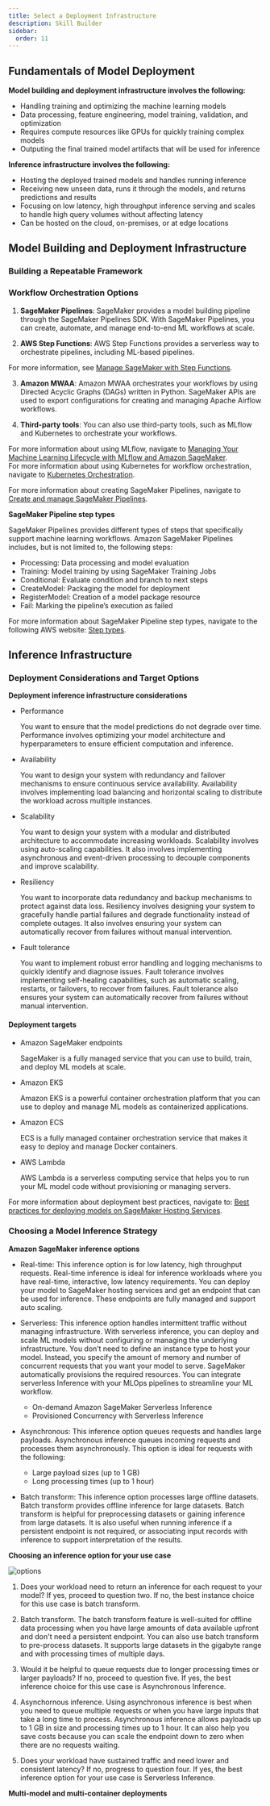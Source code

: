 ```yaml
---
title: Select a Deployment Infrastructure 
description: Skill Builder
sidebar:
  order: 11
---
```


## Fundamentals of Model Deployment

**Model building and deployment infrastructure involves the following:**

- Handling training and optimizing the machine learning models
- Data processing, feature engineering, model training, validation, and optimization
- Requires compute resources like GPUs for quickly training complex models
- Outputing the final trained model artifacts that will be used for inference

**Inference infrastructure involves the following:**

- Hosting the deployed trained models and handles running inference
- Receiving new unseen data, runs it through the models, and returns predictions and results
- Focusing on low latency, high throughput inference serving and scales to handle high query volumes without affecting latency
- Can be hosted on the cloud, on-premises, or at edge locations

## Model Building and Deployment Infrastructure

### Building a Repeatable Framework

### Workflow Orchestration Options

1. **SageMaker Pipelines**: SageMaker provides a model building pipeline through the SageMaker Pipelines SDK. With SageMaker Pipelines, you can create, automate, and manage end-to-end ML workflows at scale.

2. **AWS Step Functions**: AWS Step Functions provides a serverless way to orchestrate pipelines, including ML-based pipelines. 

For more information, see [Manage SageMaker with Step Functions](https://docs.aws.amazon.com/step-functions/latest/dg/connect-sagemaker.html).

3. **Amazon MWAA**: Amazon MWAA orchestrates your workflows by using Directed Acyclic Graphs (DAGs) written in Python. SageMaker APIs are used to export configurations for creating and managing Apache Airflow workflows. 

4. **Third-party tools**: You can also use third-party tools, such as MLflow and Kubernetes to orchestrate your workflows.  
   
For more information about using MLflow, navigate to [Managing Your Machine Learning Lifecycle with MLflow and Amazon SageMaker](https://aws.amazon.com/blogs/machine-learning/managing-your-machine-learning-lifecycle-with-mlflow-and-amazon-sagemaker).  
For more information about using Kubernetes for workflow orchestration, navigate to [Kubernetes Orchestration](https://docs.aws.amazon.com/sagemaker/latest/dg/kubernetes-workflows.html).

For more information about creating SageMaker Pipelines, navigate to [Create and manage SageMaker Pipelines](https://docs.aws.amazon.com/sagemaker/latest/dg/pipelines-build.html).

**SageMaker Pipeline step types**

SageMaker Pipelines provides different types of steps that specifically support machine learning workflows. Amazon SageMaker Pipelines includes, but is not limited to, the following steps:

- Processing: Data processing and model evaluation
- Training: Model training by using SageMaker Training Jobs
- Conditional: Evaluate condition and branch to next steps
- CreateModel: Packaging the model for deployment
- RegisterModel: Creation of a model package resource
- Fail: Marking the pipeline’s execution as failed

For more information about SageMaker Pipeline step types, navigate to the following AWS website: [Step types](https://docs.aws.amazon.com/sagemaker/latest/dg/build-and-manage-steps.html#build-and-manage-steps-types).

## Inference Infrastructure

### Deployment Considerations and Target Options

**Deployment inference infrastructure considerations**

- Performance

    You want to ensure that the model predictions do not degrade over time. Performance involves optimizing your model architecture and hyperparameters to ensure efficient computation and inference. 

- Availability

    You want to design your system with redundancy and failover mechanisms to ensure continuous service availability. Availability involves implementing load balancing and horizontal scaling to distribute the workload across multiple instances.

- Scalability

    You want to design your system with a modular and distributed architecture to accommodate increasing workloads. Scalability involves using auto-scaling capabilities. It also involves implementing asynchronous and event-driven processing to decouple components and improve scalability. 

- Resiliency

    You want to incorporate data redundancy and backup mechanisms to protect against data loss. Resiliency involves designing your system to gracefully handle partial failures and degrade functionality instead of complete outages. It also involves ensuring your system can automatically recover from failures without manual intervention.

- Fault tolerance

    You want to implement robust error handling and logging mechanisms to quickly identify and diagnose issues. Fault tolerance involves implementing self-healing capabilities, such as automatic scaling, restarts, or failovers, to recover from failures. Fault tolerance also ensures your system can automatically recover from failures without manual intervention.

#### Deployment targets

- Amazon SageMaker endpoints

    SageMaker is a fully managed service that you can use to build, train, and deploy ML models at scale. 

- Amazon EKS

    Amazon EKS is a powerful container orchestration platform that you can use to deploy and manage ML models as containerized applications.

- Amazon ECS

    ECS is a fully managed container orchestration service that makes it easy to deploy and manage Docker containers.

- AWS Lambda

    AWS Lambda is a serverless computing service that helps you to run your ML model code without provisioning or managing servers. 

For more information about deployment best practices, navigate to: [Best practices for deploying models on SageMaker Hosting Services](https://docs.aws.amazon.com/sagemaker/latest/dg/deployment-best-practices.html). 

### Choosing a Model Inference Strategy

**Amazon SageMaker inference options**

- Real-time: This inference option is for low latency, high throughput requests.
Real-time inference is ideal for inference workloads where you have real-time, interactive, low latency requirements. You can deploy your model to SageMaker hosting services and get an endpoint that can be used for inference. These endpoints are fully managed and support auto scaling. 

- Serverless: This inference option handles intermittent traffic without managing infrastructure. 
With serverless inference, you can deploy and scale ML models without configuring or managing the underlying infrastructure. You don’t need to define an instance type to host your model. Instead, you specify the amount of memory and number of concurrent requests that you want your model to serve. SageMaker automatically provisions the required resources. You can integrate serverless Inference with your MLOps pipelines to streamline your ML workflow. 

  - On-demand Amazon SageMaker Serverless Inference
  - Provisioned Concurrency with Serverless Inference

- Asynchronous: This inference option queues requests and handles large payloads.
Asynchronous inference queues incoming requests and processes them asynchronously.
This option is ideal for requests with the following:

  - Large payload sizes (up to 1 GB)
  - Long processing times (up to 1 hour) 
  
- Batch transform: This inference option processes large offline datasets.
Batch transform provides offline inference for large datasets. Batch transform is helpful for preprocessing datasets or gaining inference from large datasets. It is also useful when running inference if a persistent endpoint is not required, or associating input records with inference to support interpretation of the results.

**Choosing an inference option for your use case**

![options](/img/deployment-options.png)

1. Does your workload need to return an inference for each request to your model? If yes, proceed to question two. If no, the best instance choice for this use case is batch transform.

2. Batch transform. The batch transform feature is well-suited for offline data processing when you have large amounts of data available upfront and don't need a persistent endpoint. You can also use batch transform to pre-process datasets. It supports large datasets in the gigabyte range and with processing times of multiple days.

3. Would it be helpful to queue requests due to longer processing times or larger payloads? If no, proceed to question five. If yes, the best inference choice for this use case is Asynchronous Inference.

4. Asynchornous inference. Using asynchronous inference is best when you need to queue multiple requests or when you have large inputs that take a long time to process. Asynchronous inference allows payloads up to 1 GB in size and processing times up to 1 hour. It can also help you save costs because you can scale the endpoint down to zero when there are no requests waiting.

5. Does your workload have sustained traffic and need lower and consistent latency? If no, progress to question four. If yes, the best inference option for your use case is Serverless Inference.

**Multi-model and multi-container deployments**

###

